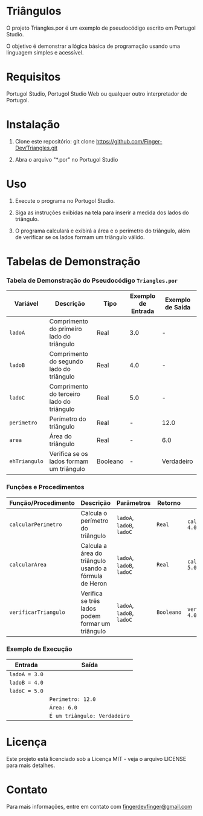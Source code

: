 # Triângulos

O projeto Triangles.por é um exemplo de pseudocódigo escrito em Portugol Studio. 

O objetivo é demonstrar a lógica básica de programação usando uma linguagem simples e acessível.

# Requisitos

Portugol Studio, Portugol Studio Web ou qualquer outro interpretador de Portugol.

# Instalação

1. Clone este repositório: git clone https://github.com/Finger-Dev/Triangles.git

2. Abra o arquivo "*.por" no Portugol Studio

# Uso

1. Execute o programa no Portugol Studio.

2. Siga as instruções exibidas na tela para inserir a medida dos lados do triângulo.

3. O programa calculará e exibirá a área e o perímetro do triângulo, além de verificar se os lados formam um triângulo válido.


# Tabelas de Demonstração 


### Tabela de Demonstração do Pseudocódigo `Triangles.por`


| Variável       | Descrição                                   | Tipo     | Exemplo de Entrada | Exemplo de Saída |
|----------------|---------------------------------------------|----------|--------------------|------------------|
| `ladoA`        | Comprimento do primeiro lado do triângulo   | Real     | 3.0                | -                |
| `ladoB`        | Comprimento do segundo lado do triângulo    | Real     | 4.0                | -                |
| `ladoC`        | Comprimento do terceiro lado do triângulo   | Real     | 5.0                | -                |
| `perimetro`    | Perímetro do triângulo                      | Real     | -                  | 12.0             |
| `area`         | Área do triângulo                           | Real     | -                  | 6.0              |
| `ehTriangulo`  | Verifica se os lados formam um triângulo    | Booleano | -                  | Verdadeiro       |


### Funções e Procedimentos


| Função/Procedimento | Descrição                                                                 | Parâmetros                | Retorno     | Exemplo de Uso                          |
|---------------------|---------------------------------------------------------------------------|---------------------------|-------------|-----------------------------------------|
| `calcularPerimetro` | Calcula o perímetro do triângulo                                          | `ladoA`, `ladoB`, `ladoC` | `Real`      | `calcularPerimetro(3.0, 4.0, 5.0)`      |
| `calcularArea`      | Calcula a área do triângulo usando a fórmula de Heron                     | `ladoA`, `ladoB`, `ladoC` | `Real`      | `calcularArea(3.0, 4.0, 5.0)`           |
| `verificarTriangulo`| Verifica se três lados podem formar um triângulo                          | `ladoA`, `ladoB`, `ladoC` | `Booleano`  | `verificarTriangulo(3.0, 4.0, 5.0)`     |


### Exemplo de Execução


| Entrada           | Saída                                  |
|-------------------|----------------------------------------|
| `ladoA = 3.0`     |                                        |
| `ladoB = 4.0`     |                                        |
| `ladoC = 5.0`     |                                        |
|                   | `Perímetro: 12.0`                      |
|                   | `Área: 6.0`                            |
|                   | `É um triângulo: Verdadeiro`           |



# Licença

Este projeto está licenciado sob a Licença MIT - veja o arquivo LICENSE para mais detalhes.

# Contato

Para mais informações, entre em contato com fingerdevfinger@gmail.com
